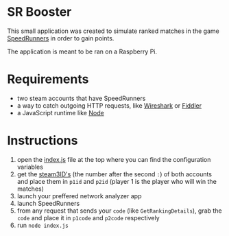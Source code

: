 # SR Booster

This small application was created to simulate ranked matches in the game [SpeedRunners](https://store.steampowered.com/app/207140/SpeedRunners/) in order to gain points.

The application is meant to be ran on a Raspberry Pi.

# Requirements

-   two steam accounts that have SpeedRunners
-   a way to catch outgoing HTTP requests, like [Wireshark](https://www.wireshark.org/) or [Fiddler](https://www.telerik.com/download/fiddler)
-   a JavaScript runtime like [Node](https://nodejs.org/en)

# Instructions

1. open the [index.js](./index.js) file at the top where you can find the configuration variables
2. get the [steam3ID's](https://steamrep.com/) (the number after the second `:`) of both accounts and place them in `p1id` and `p2id` (player 1 is the player who will win the matches)
3. launch your preffered network analyzer app
4. launch SpeedRunners
5. from any request that sends your `code` (like `GetRankingDetails`), grab the `code` and place it in `p1code` and `p2code` respectively
6. run `node index.js`
